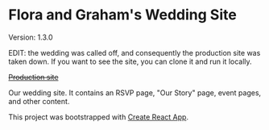 # Flora and Graham's Wedding Site

Version: 1.3.0

EDIT: the wedding was called off, and consequently the production site was taken down. If you want to see the site, you can clone it and run it locally.

~~[Production site](https://flora-and-grahams-wedding.grahamnessler.now.sh/)~~

Our wedding site. It contains an RSVP page, "Our Story" page, event pages, and other content.

This project was bootstrapped with [Create React App](https://github.com/facebook/create-react-app).
